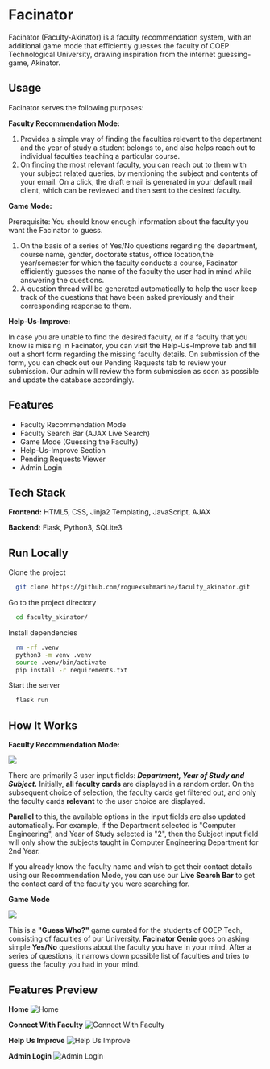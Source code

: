 
# Facinator

Facinator (Faculty-Akinator) is a faculty recommendation system, with an additional game mode that efficiently guesses the faculty of COEP Technological University, drawing inspiration from the internet guessing-game, Akinator. 

## Usage

Facinator serves the following purposes:

**Faculty Recommendation Mode:**
1. Provides a simple way of finding the faculties relevant to the department and the year of study a student belongs to, and also helps reach out to individual faculties teaching a particular course. 
2. On finding the most relevant faculty, you can reach out to them with your subject related queries, by mentioning the subject and contents of your email. On a click, the draft email is generated in your default mail client, which can be reviewed and then sent to the desired faculty.  
  
 
**Game Mode:**

Prerequisite: You should know enough information about the faculty you want the Facinator to guess.

1. On the basis of a series of Yes/No questions regarding the department, course name, gender, doctorate status, office location,the year/semester for which the faculty conducts a course, Facinator efficiently guesses the name of the faculty the user had in mind while answering the questions.
2. A question thread will be generated automatically to help the user keep track of the questions that have been asked previously and their corresponding response to them.


  
**Help-Us-Improve:**
  
In case you are unable to find the desired faculty, or if a faculty that you know is missing in Facinator, you can visit the Help-Us-Improve tab and fill out a short form regarding the missing faculty details. On submission of the form, you can check out our Pending Requests tab to review your submission. Our admin will review the form submission as soon as possible and update the database accordingly.




## Features

- Faculty Recommendation Mode
- Faculty Search Bar (AJAX Live Search)
- Game Mode (Guessing the Faculty)
- Help-Us-Improve Section
- Pending Requests Viewer
- Admin Login

## Tech Stack

**Frontend:** HTML5, CSS, Jinja2 Templating, JavaScript, AJAX

**Backend:** Flask, Python3, SQLite3


## Run Locally

Clone the project

```bash
  git clone https://github.com/roguexsubmarine/faculty_akinator.git
```

Go to the project directory

```bash
  cd faculty_akinator/
```

Install dependencies

```bash
  rm -rf .venv
  python3 -m venv .venv
  source .venv/bin/activate
  pip install -r requirements.txt
```

Start the server

```bash
  flask run
```




## How It Works

**Faculty Recommendation Mode:**



![](https://github.com/roguexsubmarine/faculty_akinator/assets/152835157/4ae62215-1f01-4fcc-aefd-da0dff4ee5c0)




There are primarily 3 user input fields: ___Department, Year of Study and Subject.___
Initially, **all faculty cards** are displayed in a random order.
On the subsequent choice of selection, the faculty cards get filtered out, and only the faculty cards **relevant** to the user choice are displayed. 


**Parallel** to this, the available options in the input fields are also updated automatically. 
For example, if the Department selected is "Computer Engineering", and Year of Study selected is "2", then the Subject input field will only show the subjects taught in Computer Engineering Department for 2nd Year.

If you already know the faculty name and wish to get their contact details using our Recommendation Mode, you can use our **Live Search Bar** to get the contact card of the faculty you were searching for.

  
**Game Mode**





![](https://github.com/roguexsubmarine/faculty_akinator/assets/152835157/ee9e77b4-4a08-48a4-a67b-0df80777ee4d)


This is a **"Guess Who?"** game curated for the students of COEP Tech, consisting of faculties of our University.
**Facinator Genie** goes on asking simple **Yes/No** questions about the faculty you have in your mind. After a series of questions, it narrows down possible list of faculties and tries to guess the faculty you had in your mind. 


## Features Preview


  **Home**
![Home](https://github.com/roguexsubmarine/faculty_akinator/assets/152835157/79b39a25-e662-4254-8d83-1e184905fe4e)




  **Connect With Faculty**
![Connect With Faculty](https://github.com/roguexsubmarine/faculty_akinator/assets/152835157/807972ac-894b-4b5c-9423-8c972032d8a9)




  **Help Us Improve**
![Help Us Improve](https://github.com/roguexsubmarine/faculty_akinator/assets/152835157/6a3e1552-5a26-4d75-8b95-04c03e643873)




  **Admin Login**
![Admin Login](https://github.com/roguexsubmarine/faculty_akinator/assets/152835157/e279d730-1600-4aca-aa52-0f77f3659c36)

